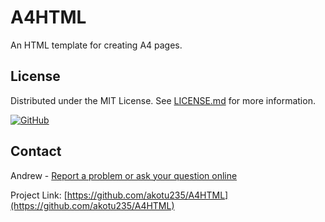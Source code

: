 # A4HTML
An HTML template for creating A4 pages.

## License
Distributed under the MIT License. See [LICENSE.md](https://github.com/akotu235/A4HTML/blob/master/LICENSE.md) for more information.

[![GitHub](https://img.shields.io/github/license/akotu235/A4HTML)](https://github.com/akotu235/A4HTML/blob/master/LICENSE.md)

## Contact
Andrew - [Report a problem or ask your question online](https://akotu235.github.io/)

Project Link: [https://github.com/akotu235/A4HTML](https://github.com/akotu235/A4HTML)
<!-- 
## Donation

If you like my content, you can give me a coffee or donate. Thank you.

[![Give me coffee](https://img.shields.io/badge/donate-Give%20me%20coffee-red)](https://ko-fi.com/C0C5ICZ0I)

[![Donate](https://img.shields.io/badge/donate-PayPal-blue.svg)](https://www.paypal.com/donate/?hosted_button_id=HDU4X9TF9Y5AY)
-->
